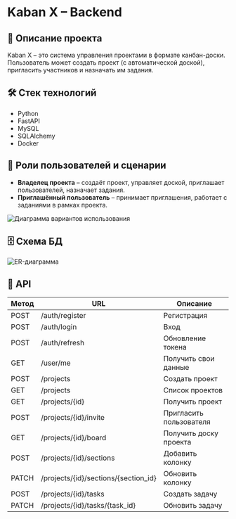 # Kaban X – Backend

## 📖 Описание проекта
Kaban X – это система управления проектами в формате канбан-доски. Пользователь может создать проект (с автоматической доской), пригласить участников и назначать им задания.

## 🛠️ Стек технологий
- Python
- FastAPI
- MySQL
- SQLAlchemy
- Docker

## 👥 Роли пользователей и сценарии
- **Владелец проекта** – создаёт проект, управляет доской, приглашает пользователей, назначает задания.
- **Приглашённый пользователь** – принимает приглашения, работает с заданиями в рамках проекта.

![Диаграмма вариантов использования](docs/usecase.png)

## 🗄️ Схема БД
![ER-диаграмма](docs/er-diagram.png)

## 🔗 API
| Метод | URL | Описание |
|-------|-----|----------|
| POST | /auth/register | Регистрация |
| POST | /auth/login | Вход |
| POST | /auth/refresh | Обновление токена |
| GET | /user/me | Получить свои данные |
| POST | /projects | Создать проект |
| GET | /projects | Список проектов |
| GET | /projects/{id} | Получить проект |
| POST | /projects/{id}/invite | Пригласить пользователя |
| GET | /projects/{id}/board | Получить доску проекта |
| POST | /projects/{id}/sections | Добавить колонку |
| PATCH | /projects/{id}/sections/{section_id} | Обновить колонку |
| POST | /projects/{id}/tasks | Создать задачу |
| PATCH | /projects/{id}/tasks/{task_id} | Обновить задачу |
